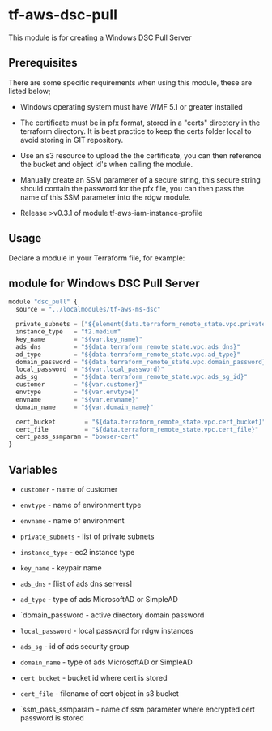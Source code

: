 tf-aws-dsc-pull
========================

This module is for creating a Windows DSC Pull Server

Prerequisites
-------------

There are some specific requirements when using this module, these are listed below;

- Windows operating system must have WMF 5.1 or greater installed

- The certificate must be in pfx format, stored in a "certs" directory in the terraform directory.  It is best practice to keep the certs folder local to avoid storing in GIT repository.

- Use an s3 resource to upload the the certificate, you can then reference the bucket and object id's when calling the module.

- Manually create an SSM parameter of a secure string, this secure string should contain the password for the pfx file, you can then pass the name of this SSM parameter into the rdgw module.

- Release >v0.3.1 of module tf-aws-iam-instance-profile


Usage
-----

Declare a module in your Terraform file, for example:

## module for Windows DSC Pull Server

```js
module "dsc_pull" {
  source = "../localmodules/tf-aws-ms-dsc"

  private_subnets = ["${element(data.terraform_remote_state.vpc.private_subnets, 0)}"]
  instance_type   = "t2.medium"
  key_name        = "${var.key_name}"
  ads_dns         = "${data.terraform_remote_state.vpc.ads_dns}"
  ad_type         = "${data.terraform_remote_state.vpc.ad_type}"
  domain_password = "${data.terraform_remote_state.vpc.domain_password}"
  local_password  = "${var.local_password}"
  ads_sg          = "${data.terraform_remote_state.vpc.ads_sg_id}"
  customer        = "${var.customer}"
  envtype         = "${var.envtype}"
  envname         = "${var.envname}"
  domain_name     = "${var.domain_name}"

  cert_bucket        = "${data.terraform_remote_state.vpc.cert_bucket}"
  cert_file          = "${data.terraform_remote_state.vpc.cert_file}"
  cert_pass_ssmparam = "bowser-cert"
}

```

Variables
---------

- `customer` - name of customer
- `envtype`  - name of environment type
- `envname`  - name of environment

- `private_subnets`     - list of private subnets
- `instance_type`       - ec2 instance type
- `key_name`            - keypair name
- `ads_dns`             - [list of ads dns servers]
- `ad_type`             - type of ads MicrosoftAD or SimpleAD
- `domain_password      - active directory domain password
- `local_password`      - local password for rdgw instances
- `ads_sg`              - id of ads security group
- `domain_name`         - type of ads MicrosoftAD or SimpleAD
- `cert_bucket`         - bucket id where cert is stored
- `cert_file`           - filename of cert object in s3 bucket
- `ssm_pass_ssmparam    - name of ssm parameter where encrypted cert password is stored


